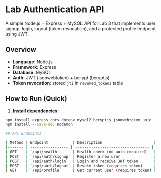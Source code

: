 # Lab Authentication API

A simple Node.js + Express + MySQL API for Lab 3 that implements user signup, login, logout (token revocation), and a protected profile endpoint using JWT.

## Overview
- **Language:** Node.js  
- **Framework:** Express  
- **Database:** MySQL  
- **Auth:** JWT (jsonwebtoken) + bcrypt (bcryptjs)  
- **Token revocation:** stored `jti` in `revoked_tokens` table  


## How to Run (Quick)

1. **Install dependencies:**

```bash
npm install express cors dotenv mysql2 bcryptjs jsonwebtoken uuid
npm install --save-dev nodemon

## API Endpoints

| Method | Endpoint           | Description                       |
|------- | ----------------- | --------------------------------- |
| GET    | `/api/health`      | Health check (no auth required)   |
| POST   | `/api/auth/signup` | Register a new user               |
| POST   | `/api/auth/login`  | Login and receive JWT token       |
| POST   | `/api/auth/logout` | Revoke token (requires token)     |
| GET    | `/api/profile`     | Get current user (requires token) |
